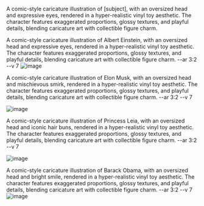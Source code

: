 
A comic-style caricature illustration of [subject], with an oversized head and expressive eyes, 
rendered in a hyper-realistic vinyl toy aesthetic. The character features exaggerated proportions, glossy textures, and playful details,
blending caricature art with collectible figure charm.

A comic-style caricature illustration of Albert Einstein, with an oversized head and expressive eyes, rendered in a hyper-realistic vinyl toy aesthetic. The character features exaggerated proportions, glossy textures, and playful details, blending caricature art with collectible figure charm. --ar 3:2 --v 7
![image](https://github.com/user-attachments/assets/2ab8b247-dff0-482d-af07-3995cc548a44)

A comic-style caricature illustration of Elon Musk, with an oversized head and mischievous smirk, rendered in a hyper-realistic vinyl toy aesthetic. The character features exaggerated proportions, glossy textures, and playful details, blending caricature art with collectible figure charm. --ar 3:2 --v 7

![image](https://github.com/user-attachments/assets/4c8fc52b-69f2-4cbb-bd75-a22e0ceeed21)

A comic-style caricature illustration of Princess Leia, with an oversized head and iconic hair buns, rendered in a hyper-realistic vinyl toy aesthetic. The character features exaggerated proportions, glossy textures, and playful details, blending caricature art with collectible figure charm. --ar 3:2 --v 7

![image](https://github.com/user-attachments/assets/4bf4a108-63ed-4d46-a239-8dcf76ce011d)

A comic-style caricature illustration of Barack Obama, with an oversized head and bright smile, rendered in a hyper-realistic vinyl toy aesthetic. The character features exaggerated proportions, glossy textures, and playful details, blending caricature art with collectible figure charm. --ar 3:2 --v 7
![image](https://github.com/user-attachments/assets/2e1114a6-3ab7-4c48-a5af-9543f9ef5d59)

